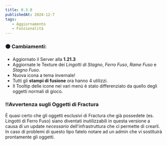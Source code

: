```yaml
---
title: 0.3.0
publishedAt: 2024-12-7
tags:
   - Aggiornamento
   - Funzionalità
---
```


### 🟠 Cambiamenti:
- Aggiornato il Server alla **1.21.3**
- Aggiornate le Texture dei _Lingotti di Stagno_, _Ferro Fuso_, _Rame Fuso_ e _Stagno Fuso_.
- Nuova icona a tema invernale!
- Tutti gli **stampi di fusione** ora hanno 4 utilizzi.
- Il Tooltip delle icone nei vari menù è stato differenziato da quello degli oggetti normali di gioco.

### ‼️Avvertenza sugli Oggetti di Fractura
È quasi certo che gli oggetti esclusivi di Fractura che già possedete (es. Lingotti di Ferro Fuso) siano diventati inutilizzabili in questa versione a causa di un update _necessario_ dell'infrastruttura che ci permette di crearli. In caso di problemi di questo tipo fatelo notare ad un admin che vi sostituirà prontamente gli oggetti.